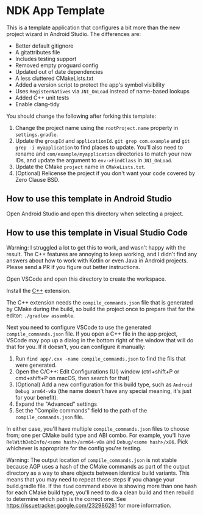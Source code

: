 # NDK App Template

This is a template application that configures a bit more than the new project
wizard in Android Studio. The differences are:

- Better default gitignore
- A gitattributes file
- Includes testing support
- Removed empty proguard config
- Updated out of date dependencies
- A less cluttered CMakeLists.txt
- Added a version script to protect the app's symbol visibility
- Uses `RegisterNatives` via `JNI_OnLoad` instead of name-based lookups
- Added C++ unit tests
- Enable clang-tidy

You should change the following after forking this template:

1. Change the project name using the `rootProject.name` property in
   `settings.gradle`.
2. Update the `groupId` and `applicationId`. `git grep com.example` and
   `git grep -i myapplication` to find places to update. You'll also need to
   rename and `com/example/myapplication` directories to match your new IDs, and
   update the argument to `env->FindClass` in `JNI_OnLoad`.
3. Update the CMake `project` name in `CMakeLists.txt`.
4. (Optional) Relicense the project if you don't want your code covered by Zero
   Clause BSD.

## How to use this template in Android Studio

Open Android Studio and open this directory when selecting a project.

## How to use this template in Visual Studio Code

Warning: I struggled a lot to get this to work, and wasn't happy with the
result. The C++ features are annoying to keep working, and I didn't find any
answers about how to work with Kotlin or even Java in Android projects. Please
send a PR if you figure out better instructions.

Open VSCode and open this directory to create the workspace.

Install the
[C++](https://marketplace.visualstudio.com/items?itemName=ms-vscode.cpptools)
extension.

The C++ extension needs the `compile_commands.json` file that is generated by
CMake during the build, so build the project once to prepare that for the
editor: `./gradlew assemble`.

Next you need to configure VSCode to use the generated `compile_commands.json`
file. If you open a C++ file in the app project, VSCode may pop up a dialog in
the bottom right of the window that will do that for you. If it doesn't, you can
configure it manually:

1. Run `find app/.cxx -name compile_commands.json` to find the fils that were
   generated.
2. Open the C/C++: Edit Configurations (UI) window (ctrl+shift+P or cmd+shift+P
   on macOS, then search for that)
3. (Optional) Add a new configuration for this build type, such as
   `Android Debug arm64-v8a` (the name doesn't have any special meaning, it's
   just for your benefit).
4. Expand the "Advanced" settings
5. Set the "Compile commands" field to the path of the `compile_commands.json`
   file.

In either case, you'll have multiple `compile_commands.json` files to choose
from; one per CMake build type and ABI combo. For example, you'll have
`RelWithDebInfo/<some hash>/arm64-v8a` and `Debug/<some hash>/x86`. Pick
whichever is appropriate for the config you're testing.

Warning: The output location of `compile_commands.json` is not stable because
AGP uses a hash of the CMake commands as part of the output directory as a way
to share objects between identical build variants. This means that you may need
to repeat these steps if you change your build.gradle file. If the `find`
command above is showing more than one hash for each CMake build type, you'll
need to do a clean build and then rebuild to determine which path is the correct
one. See https://issuetracker.google.com/232986281 for more information.
